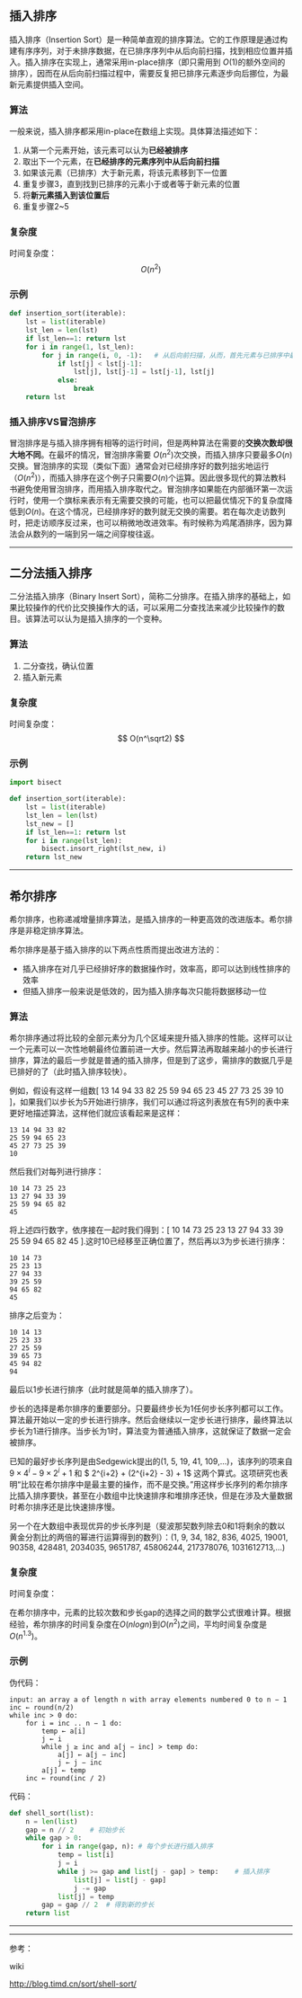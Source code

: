 ## 插入排序

插入排序（Insertion Sort）是一种简单直观的排序算法。它的工作原理是通过构建有序序列，对于未排序数据，在已排序序列中从后向前扫描，找到相应位置并插入。插入排序在实现上，通常采用in-place排序（即只需用到 $O(1)$的额外空间的排序），因而在从后向前扫描过程中，需要反复把已排序元素逐步向后挪位，为最新元素提供插入空间。

### 算法

一般来说，插入排序都采用in-place在数组上实现。具体算法描述如下： 

1. 从第一个元素开始，该元素可以认为**已经被排序**
2. 取出下一个元素，在**已经排序的元素序列中从后向前扫描**
3. 如果该元素（已排序）大于新元素，将该元素移到下一位置
4. 重复步骤3，直到找到已排序的元素小于或者等于新元素的位置
5. 将**新元素插入到该位置后**
6. 重复步骤2~5

### 复杂度

时间复杂度：
$$
O(n^2)
$$

### 示例

```python
def insertion_sort(iterable):
    lst = list(iterable)
    lst_len = len(lst)
    if lst_len==1: return lst
    for i in range(1, lst_len):
        for j in range(i, 0, -1):	# 从后向前扫描，从而，首先元素与已排序中最大的元素
            if lst[j] < lst[j-1]:
                lst[j], lst[j-1] = lst[j-1], lst[j]
            else:
                break
    return lst
```

### 插入排序VS冒泡排序

冒泡排序是与插入排序拥有相等的运行时间，但是两种算法在需要的**交换次数却很大地不同**。在最坏的情况，冒泡排序需要 $O(n^2)$次交换，而插入排序只要最多$O(n)$交换。冒泡排序的实现（类似下面）通常会对已经排序好的数列拙劣地运行（$O(n^2)$），而插入排序在这个例子只需要$O(n)$个运算。因此很多现代的算法教科书避免使用冒泡排序，而用插入排序取代之。冒泡排序如果能在内部循环第一次运行时，使用一个旗标来表示有无需要交换的可能，也可以把最优情况下的复杂度降低到$O(n)$。在这个情况，已经排序好的数列就无交换的需要。若在每次走访数列时，把走访顺序反过来，也可以稍微地改进效率。有时候称为鸡尾酒排序，因为算法会从数列的一端到另一端之间穿梭往返。 

------

## 二分法插入排序

二分法插入排序（Binary Insert Sort），简称二分排序。在插入排序的基础上，如果比较操作的代价比交换操作大的话，可以采用二分查找法来减少比较操作的数目。该算法可以认为是插入排序的一个变种。

### 算法

1. 二分查找，确认位置
2. 插入新元素

### 复杂度

时间复杂度：
$$
O(n^\sqrt2)
$$

### 示例

```python
import bisect

def insertion_sort(iterable):
    lst = list(iterable)
    lst_len = len(lst)
    lst_new = []
    if lst_len==1: return lst
    for i in range(lst_len):
        bisect.insort_right(lst_new, i)
    return lst_new
```

------

## 希尔排序

希尔排序，也称递减增量排序算法，是插入排序的一种更高效的改进版本。希尔排序是非稳定排序算法。

希尔排序是基于插入排序的以下两点性质而提出改进方法的：

* 插入排序在对几乎已经排好序的数据操作时，效率高，即可以达到线性排序的效率
* 但插入排序一般来说是低效的，因为插入排序每次只能将数据移动一位

### 算法

希尔排序通过将比较的全部元素分为几个区域来提升插入排序的性能。这样可以让一个元素可以一次性地朝最终位置前进一大步。然后算法再取越来越小的步长进行排序，算法的最后一步就是普通的插入排序，但是到了这步，需排序的数据几乎是已排好的了（此时插入排序较快）。 

例如，假设有这样一组数[ 13 14 94 33 82 25 59 94 65 23 45 27 73 25 39 10 ]，如果我们以步长为5开始进行排序，我们可以通过将这列表放在有5列的表中来更好地描述算法，这样他们就应该看起来是这样： 

```text
13 14 94 33 82
25 59 94 65 23
45 27 73 25 39
10
```

然后我们对每列进行排序： 

```text
10 14 73 25 23
13 27 94 33 39
25 59 94 65 82
45
```

将上述四行数字，依序接在一起时我们得到：[ 10 14 73 25 23 13 27 94 33 39 25 59 94 65 82 45 ].这时10已经移至正确位置了，然后再以3为步长进行排序： 

```text
10 14 73
25 23 13
27 94 33
39 25 59
94 65 82
45
```

排序之后变为： 

```text
10 14 13
25 23 33
27 25 59
39 65 73
45 94 82
94
```

最后以1步长进行排序（此时就是简单的插入排序了）。 

步长的选择是希尔排序的重要部分。只要最终步长为1任何步长序列都可以工作。算法最开始以一定的步长进行排序。然后会继续以一定步长进行排序，最终算法以步长为1进行排序。当步长为1时，算法变为普通插入排序，这就保证了数据一定会被排序。

已知的最好步长序列是由Sedgewick提出的(1, 5, 19, 41, 109,...)，该序列的项来自 $9 \times 4^i -9 \times 2^i + 1$ 和 $ 2^{i+2} + (2^{i+2} - 3) + 1$ 这两个算式。这项研究也表明“比较在希尔排序中是最主要的操作，而不是交换。”用这样步长序列的希尔排序比插入排序要快，甚至在小数组中比快速排序和堆排序还快，但是在涉及大量数据时希尔排序还是比快速排序慢。

另一个在大数组中表现优异的步长序列是（斐波那契数列除去0和1将剩余的数以黄金分割比的两倍的幂进行运算得到的数列）：(1, 9, 34, 182, 836, 4025, 19001, 90358, 428481, 2034035, 9651787, 45806244, 217378076, 1031612713,…)

### 复杂度

时间复杂度：

在希尔排序中，元素的比较次数和步长gap的选择之间的数学公式很难计算。根据经验，希尔排序的时间复杂度在$O(n logn)$到$O(n^2)$之间，平均时间复杂度是$O(n^{1.3})$。  

### 示例

伪代码：

```text
input: an array a of length n with array elements numbered 0 to n − 1
inc ← round(n/2)
while inc > 0 do:    
    for i = inc .. n − 1 do:        
        temp ← a[i]        
        j ← i        
        while j ≥ inc and a[j − inc] > temp do:            
            a[j] ← a[j − inc]            
            j ← j − inc        
        a[j] ← temp    
    inc ← round(inc / 2)
```

代码：

```python
def shell_sort(list):
    n = len(list)
    gap = n // 2    # 初始步长
    while gap > 0:
        for i in range(gap, n): # 每个步长进行插入排序           
            temp = list[i]
            j = i           
            while j >= gap and list[j - gap] > temp:    # 插入排序
                list[j] = list[j - gap]
                j -= gap
            list[j] = temp       
        gap = gap // 2  # 得到新的步长
    return list
```

***





***

参考：

wiki

http://blog.timd.cn/sort/shell-sort/